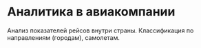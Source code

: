 # Аналитика в авиакомпании
Анализ показателей рейсов внутри страны. 
Классификация по направлениям (городам), самолетам. 
